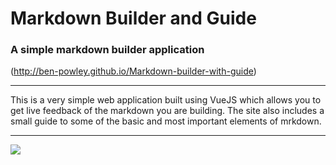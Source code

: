 # Markdown Builder and Guide
### A simple markdown builder application

(http://ben-powley.github.io/Markdown-builder-with-guide)

---
This is a very simple web application built using VueJS which allows you to get live feedback of the markdown you are building. The site also includes a small guide to some of the basic and most important elements of mrkdown.

---
![](http://i.gyazo.com/cef0836270fb95a545fb98fa7a3aed1c.png)
